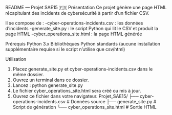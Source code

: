 README — Projet SAE15
🇫🇷 Présentation
Ce projet génère une page HTML récapitulant des incidents de cybersécurité à partir d’un fichier CSV.

Il se compose de :
-cyber-operations-incidents.csv : les données d’incidents
-generate_site.py : le script Python qui lit le CSV et produit la page HTML
-cyber_operations_site.html : la page HTML générée

Prérequis
Python 3.x
Bibliothèques Python standards (aucune installation supplémentaire requise si le script n’utilise que csv/html)

Utilisation
1. Placez generate_site.py et cyber-operations-incidents.csv dans le même dossier.
2. Ouvrez un terminal dans ce dossier.
3. Lancez :
python generate_site.py
4. Le fichier cyber_operations_site.html sera créé ou mis à jour.
5. Ouvrez ce fichier dans votre navigateur.
Projet_SAE15/
├── cyber-operations-incidents.csv   # Données source
├── generate_site.py                 # Script de génération
└── cyber_operations_site.html       # Sortie HTML

